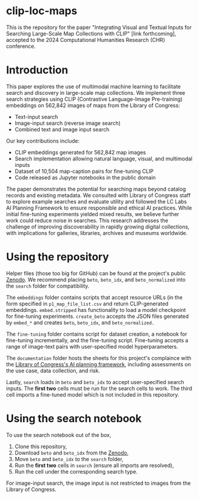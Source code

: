 # clip-loc-maps
This is the repository for the paper "Integrating Visual and Textual Inputs for Searching Large-Scale Map Collections with CLIP" [link forthcoming], accepted to the 2024 Computational Humanities Research (CHR) conference.

# Introduction
This paper explores the use of multimodal machine learning to facilitate search and discovery in large-scale map collections. We implement three search strategies using CLIP (Contrastive Language-Image Pre-training) embeddings on 562,842 images of maps from the Library of Congress:

- Text-input search
- Image-input search (reverse image search)
- Combined text and image input search

Our key contributions include:

- CLIP embeddings generated for 562,842 map images
- Search implementation allowing natural language, visual, and multimodal inputs
- Dataset of 10,504 map-caption pairs for fine-tuning CLIP
- Code released as Jupyter notebooks in the public domain

The paper demonstrates the potential for searching maps beyond catalog records and existing metadata. We consulted with Library of Congress staff to explore example searches and evaluate utility and followed the LC Labs AI Planning Framework to ensure responsible and ethical AI practices.
While initial fine-tuning experiments yielded mixed results, we believe further work could reduce noise in searches. 
This research addresses the challenge of improving discoverability in rapidly growing digital collections, with implications for galleries, libraries, archives and museums worldwide.

# Using the repository

Helper files (those too big for GitHub) can be found at the project's public [Zenodo](https://zenodo.org/records/11538437). We recommend placing `beto`, `beto_idx`, and `beto_normalized` into the `search` folder for compatibility.

The `embeddings` folder contains scripts that accept resource URLs (in the form specified in `p1_map_file_list.csv` and return CLIP-generated embeddings. `embed.stripped` has functionality to load a model checkpoint for fine-tuning experiments. `create_beto` accepts the JSON files generated by `embed_*` and creates `beto`, `beto_idx`, and `beto_normalized.`

The `fine-tuning` folder contains script for dataset creation, a notebook for fine-tuning incrementally, and the fine-tuning script. Fine-tuning accepts a range of image-text pairs with user-specified model hyperparameters.

The `documentation` folder hosts the sheets for this project's complaince with the [Library of Congress's AI planning framework](https://blogs.loc.gov/thesignal/2023/11/introducing-the-lc-labs-artificial-intelligence-planning-framework/), including assessments on the use case, data collection, and risk. 

Lastly, `search` loads in `beto` and `beto_idx` to accept user-specified search inputs. The **first two** cells must be run for the search cells to work. The third cell imports a fine-tuned model which is not included in this repository.

# Using the search notebook

To use the search notebook out of the box, 
1. Clone this repository,
2. Download `beto` and `beto_idx` from the [Zenodo](https://zenodo.org/records/11538437),
3. Move `beto` and `beto_idx` to the `search` folder,
4. Run the **first two** cells in `search` (ensure all imports are resolved),
5. Run the cell under the corresponding search type.

For image-input search, the image input is not restricted to images from the Library of Congress. 
